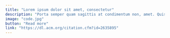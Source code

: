 ```yaml
---
title: "Lorem ipsum dolor sit amet, consectetur"
description: "Porta semper quam sagittis at condimentum non, amet. Quisque et sapien porttitor leo. Quisque et sapien porttitor leo sapien porttito."
image: "code.jpg"
button: "Read more"
link: "https://dl.acm.org/citation.cfm?id=2635895"
---
```

